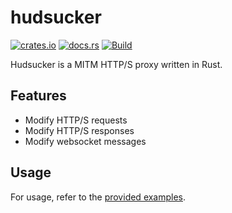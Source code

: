 # hudsucker

[![crates.io](https://img.shields.io/crates/v/hudsucker)](https://crates.io/crates/hudsucker)
[![docs.rs](https://docs.rs/hudsucker/badge.svg)](https://docs.rs/hudsucker)
[![Build](https://github.com/omjadas/hudsucker/actions/workflows/build.yml/badge.svg)](https://github.com/omjadas/hudsucker/actions/workflows/build.yml)

Hudsucker is a MITM HTTP/S proxy written in Rust.

## Features

- Modify HTTP/S requests
- Modify HTTP/S responses
- Modify websocket messages

## Usage

For usage, refer to the [provided examples](https://github.com/omjadas/hudsucker/tree/main/examples).

